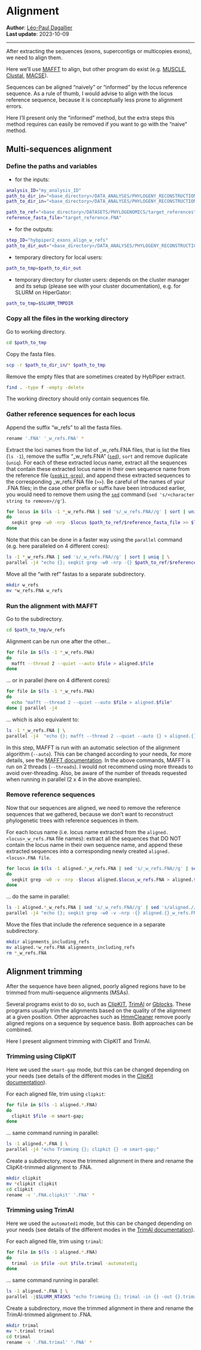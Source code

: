 Alignment
================

**Author**: [Léo-Paul Dagallier](https://github.com/LPDagallier)  
**Last update**: 2023-10-09

------------------------------------------------------------------------

After extracting the sequences (exons, supercontigs or multicopies
exons), we need to align them.

Here we’ll use
[MAFFT](https://mafft.cbrc.jp/alignment/software/algorithms/algorithms.html)
to align, but other program do exist
(e.g. [MUSCLE](https://drive5.com/muscle5/manual/commands.html),
[Clustal](http://www.clustal.org/),
[MACSE](https://www.agap-ge2pop.org/macse/?menu=releases)).

Sequences can be aligned “naively” or “informed” by the locus reference
sequence. As a rule of thumb, I would advise to align with the locus
reference sequence, because it is conceptually less prone to alignment
errors.

Here I’ll present only the “informed” method, but the extra steps this
method requires can easily be removed if you want to go with the “naive”
method.

## Multi-sequences alignment

### Define the paths and variables

- for the inputs:

``` bash
analysis_ID="my_analysis_ID"
path_to_dir_in="<base_directory>/DATA_ANALYSES/PHYLOGENY_RECONSTRUCTION/DATA";
path_to_dir_in="<base_directory>/DATA_ANALYSES/PHYLOGENY_RECONSTRUCTION/JOBS_OUTPUTS/"$analysis_ID"_hybpiper2_extract/retrieved_exons/formatted_fastas";

path_to_ref="<base_directory>/DATASETS/PHYLOGENOMICS/target_references"
reference_fasta_file="target_reference.FNA"
```

- for the outputs:

``` bash
step_ID="hybpiper2_exons_align_w_refs"
path_to_dir_out="<base_directory>/DATA_ANALYSES/PHYLOGENY_RECONSTRUCTION/JOBS_OUTPUTS/$analysis_ID"_"$step_ID"/";
```

- temporary directory for local users:

``` bash
path_to_tmp=$path_to_dir_out
```

- temporary directory for cluster users: depends on the cluster manager
  and its setup (please see with your cluster documentation), e.g. for
  SLURM on HiperGator:

``` bash
path_to_tmp=$SLURM_TMPDIR
```

### Copy all the files in the working directory

Go to working directory.

``` bash
cd $path_to_tmp
```

Copy the fasta files.

``` bash
scp -r $path_to_dir_in/* $path_to_tmp
```

Remove the empty files that are sometimes created by HybPiper extract.

``` bash
find . -type f -empty -delete
```

The working directory should only contain sequences file.

### Gather reference sequences for each locus

Append the suffix “w_refs” to all the fasta files.

``` bash
rename '.FNA' '_w_refs.FNA' *
```

Extract the loci names from the list of \_w_refs.FNA files, that is list
the files (`ls -1`), remove the suffix “\_w_refs.FNA”
([`sed`](https://www.gnu.org/software/sed/manual/sed.html)), `sort` and
remove duplicate (`uniq`). For each of these extracted locus name,
extract all the sequences that contain these extracted locus name in
their own sequence name from the reference file
([`seqkit grep`](https://bioinf.shenwei.me/seqkit/usage/#grep)), and
append these extracted sequences to the corresponding \_w_refs.FNA file
(`>>`). Be careful of the names of your .FNA files; in the case other
prefix or suffix have been introduced earlier, you would need to remove
them using the [`sed`](https://www.gnu.org/software/sed/manual/sed.html)
command (`sed 's/<character string to remove>//g'`).

``` bash
for locus in $(ls -1 *_w_refs.FNA | sed 's/_w_refs.FNA//g' | sort | uniq)
do
  seqkit grep -w0 -nrp -$locus $path_to_ref/$reference_fasta_file >> $locus"_w_refs.FNA";
done
```

Note that this can be done in a faster way using the `parallel` command
(e.g. here paralleled on 4 different cores):

``` bash
ls -1 *_w_refs.FNA | sed 's/_w_refs.FNA//g' | sort | uniq | \
parallel -j4 "echo {}; seqkit grep -w0 -nrp -{} $path_to_ref/$reference_fasta_file >> {}_w_refs.FNA;"
```

Move all the “with ref” fastas to a separate subdirectory.

``` bash
mkdir w_refs
mv *w_refs.FNA w_refs
```

### Run the alignment with MAFFT

Go to the subdirectory.

``` bash
cd $path_to_tmp/w_refs
```

Alignment can be run one after the other…

``` bash
for file in $(ls -1 *_w_refs.FNA)
do
  mafft --thread 2 --quiet --auto $file > aligned.$file
done
```

… or in parallel (here on 4 different cores):

``` bash
for file in $(ls -1 *_w_refs.FNA)
do
  echo "mafft --thread 2 --quiet --auto $file > aligned.$file"
done | parallel -j4
```

… which is also equivalent to:

``` bash
ls -1 *_w_refs.FNA | \
parallel -j4  "echo {}; mafft --thread 2 --quiet --auto {} > aligned.{}"
```

In this step, MAFFT is run with an automatic selection of the alignment
algorithm (`--auto`). This can be changed according to your needs, for
more details, see the [MAFFT
documentation](https://mafft.cbrc.jp/alignment/software/algorithms/algorithms.html).
In the above commands, MAFFT is run on 2 threads (`--threads`). I would
not recommend using more threads to avoid over-threading. Also, be aware
of the number of threads requested when running in parallel (2 x 4 in
the above examples).

### Remove reference sequences

Now that our sequences are aligned, we need to remove the reference
sequences that we gathered, because we don’t want to reconstruct
phylogenetic trees with reference sequences in them.

For each locus name (i.e. locus name extracted from the
`aligned.<locus>_w_refs.FNA` file names): extract all the sequences that
DO NOT contain the locus name in their own sequence name, and append
these extracted sequences into a corresponding newly created
`aligned.<locus>.FNA file`.

``` bash
for locus in $(ls -1 aligned.*_w_refs.FNA | sed 's/_w_refs.FNA//g' | sed 's/aligned.//g')
do
  seqkit grep -w0 -v -nrp -$locus aligned.$locus_w_refs.FNA > aligned.$locus.FNA
done
```

… do the same in parallel:

``` bash
ls -1 aligned.*_w_refs.FNA | sed 's/_w_refs.FNA//g' | sed 's/aligned.//g' | \
parallel -j4 "echo {}; seqkit grep -w0 -v -nrp -{} aligned.{}_w_refs.FNA > aligned.{}.FNA"
```

Move the files that include the reference sequence in a separate
subdirectory.

``` bash
mkdir alignments_including_refs
mv aligned.*w_refs.FNA alignments_including_refs
rm *_w_refs.FNA
```

## Alignment trimming

After the sequence have been aligned, poorly aligned regions have to be
trimmed from multi-sequence alignments (MSAs).

Several programs exist to do so, such as
[ClipKIT](https://jlsteenwyk.com/ClipKIT/index.html),
[TrimAl](http://trimal.cgenomics.org/trimal) or
[Gblocks](https://home.cc.umanitoba.ca/~psgendb/doc/Castresana/Gblocks_documentation.html).
These programs usually trim the alignments based on the quality of the
alignment at a given position. Other approaches such as
[HmmCleaner](https://bioinformaticshome.com/tools/msa/descriptions/HmmCleaner.html)
remove poorly aligned regions on a sequence by sequence basis. Both
approaches can be combined.

Here I present alignment trimming with ClipKIT and TrimAl.

### Trimming using ClipKIT

Here we used the `smart-gap` mode, but this can be changed depending on
your needs (see details of the different modes in the [ClipKit
documentation](https://jlsteenwyk.com/ClipKIT/advanced/index.html)).

For each aligned file, trim using `clipkit`:

``` bash
for file in $(ls -1 aligned.*.FNA)
do
  clipkit $file -m smart-gap;
done
```

… same command running in parallel:

``` bash
ls -1 aligned.*.FNA | \
parallel -j4 "echo Trimming {}; clipkit {} -m smart-gap;"
```

Create a subdirectory, move the trimmed alignment in there and rename
the ClipKit-trimmed alignment to .FNA.

``` bash
mkdir clipkit
mv *clipkit clipkit
cd clipkit
rename -v '.FNA.clipkit' '.FNA' *
```

### Trimming using TrimAl

Here we used the `automated1` mode, but this can be changed depending on
your needs (see details of the different modes in the [TrimAl
documentation](http://trimal.cgenomics.org/getting_started_with_trimal_v1.2)).

For each aligned file, trim using `trimal`:

``` bash
for file in $(ls -1 aligned.*.FNA)
do
  trimal -in $file -out $file.trimal -automated1;
done
```

… same command running in parallel:

``` bash
ls -1 aligned.*.FNA | \
parallel -j$SLURM_NTASKS "echo Trimming {}; trimal -in {} -out {}.trimal -automated1;"
```

Create a subdirectory, move the trimmed alignment in there and rename
the TrimAl-trimmed alignment to .FNA.

``` bash
mkdir trimal
mv *.trimal trimal
cd trimal
rename -v '.FNA.trimal' '.FNA' *
```
